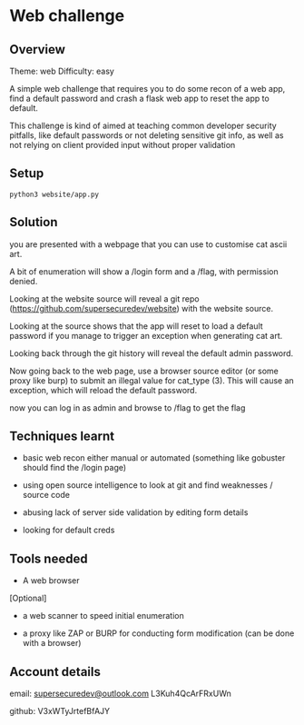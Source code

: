 # Web challenge


## Overview
Theme: web
Difficulty: easy

A simple web challenge that requires you to do some recon of a web app, find a default password and crash a flask web app to reset the app to default.

This challenge is kind of aimed at teaching common developer security pitfalls, like default passwords or not deleting sensitive git info, as well as not relying on client provided input without proper validation

## Setup

`python3 website/app.py`

## Solution

you are presented with a webpage that you can use to customise cat ascii art.

A bit of enumeration will show a /login form and a /flag, with permission denied.

Looking at the website source will reveal a git repo (https://github.com/supersecuredev/website) with the website source.

Looking at the source shows that the app will reset to load a default password if you manage to trigger an exception when generating cat art.

Looking back through the git history will reveal the default admin password.

Now going back to the web page, use a browser source editor (or some proxy like burp) to submit an illegal value for cat_type (3). This will cause an exception, which will reload the default password.

now you can log in as admin and browse to /flag to get the flag


## Techniques learnt

 - basic web recon either manual or automated (something like gobuster should find the /login page)

 - using open source intelligence to look at git and find weaknesses / source code

 - abusing lack of server side validation by editing form details

 - looking for default creds

## Tools needed

 - A web browser

[Optional] 

 - a web scanner to speed initial enumeration

 - a proxy like ZAP or BURP for conducting form modification (can be done with a browser)


## Account details

email:
supersecuredev@outlook.com
L3Kuh4QcArFRxUWn

github:
V3xWTyJrtefBfAJY